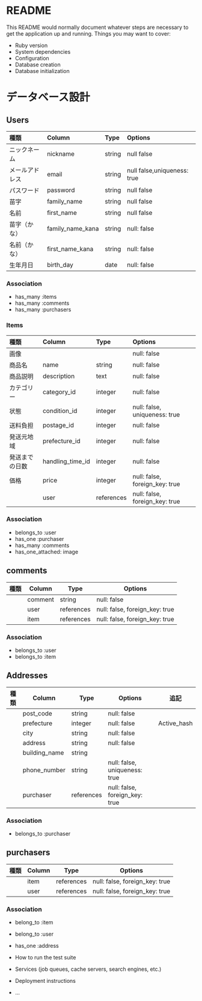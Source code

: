 # README

This README would normally document whatever steps are necessary to get the
application up and running.
Things you may want to cover:
* Ruby version
* System dependencies
* Configuration
* Database creation
* Database initialization


# データベース設計

## Users
|種類|Column|Type|Options|
|:----|:----|:----|:----|
|ニックネーム|nickname|string|null false|
|メールアドレス|email|string|null false,uniqueness: true|
|パスワード|password|string|null false|
|苗字|family_name|string|null false|
|名前|first_name|string|null false|
苗字（かな）| family_name_kana    | string     | null: false      |
|名前（かな）| first_name_kana | string   | null: false    |
|生年月日| birth_day   | date     | null: false     |
### Association
* has_many :items
* has_many :comments
* has_many :purchasers

### Items
|種類|Column|Type|Options|
|:----|:----|:----|:----|
画像|    |  | null: false  | ActiveStorage |
|商品名| name | string  | null: false ||
|商品説明| description  | text | null: false ||
|カテゴリー| category_id   | integer | null: false |Active_hash|
|状態| condition_id  | integer | null: false, uniqueness: true |Active_hash|
|送料負担| postage_id | integer | null: false ||
|発送元地域| prefecture_id | integer | null: false |Active_hash|
|発送までの日数| handling_time_id | integer | null: false |Active_hash|
|価格| price | integer | null: false, foreign_key: true ||
|| user | references | null: false, foreign_key: true ||
### Association
* belongs_to :user
* has_one :purchaser
* has_many :comments
* has_one_attached: image

## comments
|種類        | Column     | Type       | Options      |
|-----------|------------|-------------|--------------|
|| comment   | string      | null: false  |
|| user | references | null: false, foreign_key: true  |
|| item | references | null: false, foreign_key: true  |
### Association
* belongs_to :user
* belongs_to :item
## Addresses
|種類| Column     | Type       | Options      |追記          |
|-----------|------------|-------------|--------------|-------------|
|| post_code   | string      | null: false  ||
|| prefecture | integer  | null: false |Active_hash|
|| city  | string | null: false   ||
|| address    | string     | null: false     ||
|| building_name   | string   |        ||
|| phone_number  | string  | null: false, uniqueness: true ||
|| purchaser | references | null: false, foreign_key: true ||
### Association
* belongs_to :purchaser
## purchasers
|種類        | Column     | Type       | Options      |
|-----------|------------|-------------|--------------|
|| item   | references  | null: false, foreign_key: true  |
|| user  | references | null: false, foreign_key: true  |
### Association
* belong_to :item
* belong_to :user
* has_one :address


* How to run the test suite
* Services (job queues, cache servers, search engines, etc.)
* Deployment instructions
* ...